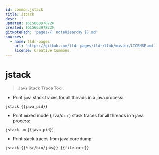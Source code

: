 ```yaml
---
id: common.jstack
title: Jstack
desc: ''
updated: 1615663978720
created: 1615663978720
gitNotePath: 'pages/{{ noteHiearchy }}.md'
sources:
  - name: tldr-pages
    url: 'https://github.com/tldr-pages/tldr/blob/master/LICENSE.md'
    license: Creative Commons
---
```

# jstack

> Java Stack Trace Tool.

- Print java stack traces for all threads in a java process:

`jstack {{java_pid}}`

- Print mixed mode (java/c++) stack traces for all threads in a java process:

`jstack -m {{java_pid}}`

- Print stack traces from java core dump:

`jstack {{/usr/bin/java}} {{file.core}}`

